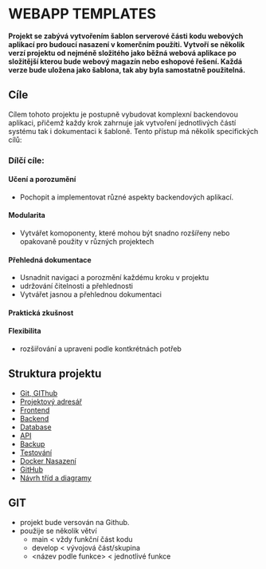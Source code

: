 # WEBAPP TEMPLATES

**Projekt se zabývá vytvořením šablon serverové části kodu webových aplikací pro budoucí nasazení v komerčním použíti. Vytvoří se několik verzí projektu od nejméně složitého jako běžná webová aplikace po složitější kterou bude webový magazín nebo eshopové řešení. Každá verze bude uložena jako šablona, tak aby byla samostatně použitelná.**

## Cíle

Cílem tohoto projektu je postupně vybudovat komplexní backendovou aplikaci, přičemž každy krok zahrnuje jak vytvoření jednotlivých částí systému tak i dokumentaci k šabloně. Tento přístup má několik specifických cílů:

### Dílčí cíle:

#### Učení a porozumění
- Pochopit a implementovat různé aspekty backendových aplikací.

#### Modularita
- Vytvářet komoponenty, které mohou být snadno rozšířeny nebo opakovaně použity v různých projektech

#### Přehledná dokumentace
- Usnadnit navigaci a porozmění každému kroku v projektu
- udržování čitelnosti a přehlednosti
- Vytvářet jasnou a přehlednou dokumentaci

#### Praktická zkušnost

#### Flexibilita
- rozšiřování a upraveni podle kontkrétnách potřeb

## Struktura projektu

- [Git, GIThub](#versovani)
- [Projektový adresář](Projektovy_adresar.md)
- [Frontend](#frontend)
- [Backend](#backend)
- [Database](#database)
- [API](#api)
- [Backup](#backup)
- [Testování](#testovani)
- [Docker Nasazení](#docker-nasazeni)
- [GitHub](#github)
- [Návrh tříd a diagramy](#navrh-trid-a-diagramy)

## GIT

- projekt bude versován na Github.
- použije se několik větví
	* main
< vždy funkční část kodu
	* develop
< vývojová část/skupina
	* <název podle funkce>
< jednotlivé funkce
